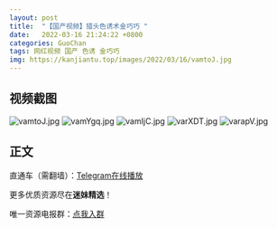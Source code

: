 ```yaml
---
layout: post
title:  "【国产视频】猎头色诱术金巧巧 "
date:   2022-03-16 21:24:22 +0800
categories: GuoChan
tags: 网红视频 国产 色诱 金巧巧
img: https://kanjiantu.top/images/2022/03/16/vamtoJ.jpg
---
```



## 视频截图

![vamtoJ.jpg](https://kanjiantu.top/images/2022/03/16/vamtoJ.jpg)
![vamYgq.jpg](https://kanjiantu.top/images/2022/03/16/vamYgq.jpg)
![vamIjC.jpg](https://kanjiantu.top/images/2022/03/16/vamIjC.jpg)
![varXDT.jpg](https://kanjiantu.top/images/2022/03/16/varXDT.jpg)
![varapV.jpg](https://kanjiantu.top/images/2022/03/16/varapV.jpg)

## 正文

直通车（需翻墙）：[Telegram在线播放](https://t.me/mimeijingxuan/88)

更多优质资源尽在**迷妹精选**！

唯一资源电报群：[点我入群](https://t.me/mimeijingxuan)


